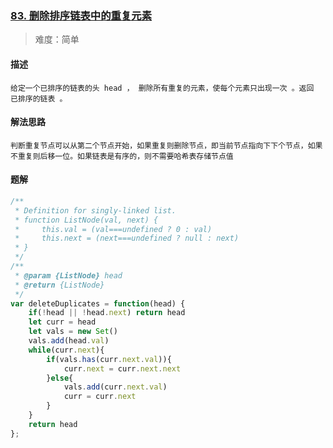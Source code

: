 ### [83. 删除排序链表中的重复元素](https://leetcode.cn/problems/remove-duplicates-from-sorted-list/)

> 难度：简单

#### 描述
```
给定一个已排序的链表的头 head ， 删除所有重复的元素，使每个元素只出现一次 。返回 已排序的链表 。
```

#### 解法思路
```
判断重复节点可以从第二个节点开始，如果重复则删除节点，即当前节点指向下下个节点，如果不重复则后移一位。如果链表是有序的，则不需要哈希表存储节点值
```

#### 题解

```JavaScript
/**
 * Definition for singly-linked list.
 * function ListNode(val, next) {
 *     this.val = (val===undefined ? 0 : val)
 *     this.next = (next===undefined ? null : next)
 * }
 */
/**
 * @param {ListNode} head
 * @return {ListNode}
 */
var deleteDuplicates = function(head) {
    if(!head || !head.next) return head
    let curr = head
    let vals = new Set()
    vals.add(head.val)
    while(curr.next){
        if(vals.has(curr.next.val)){
            curr.next = curr.next.next
        }else{
            vals.add(curr.next.val)
            curr = curr.next
        }
    }
    return head
};
```